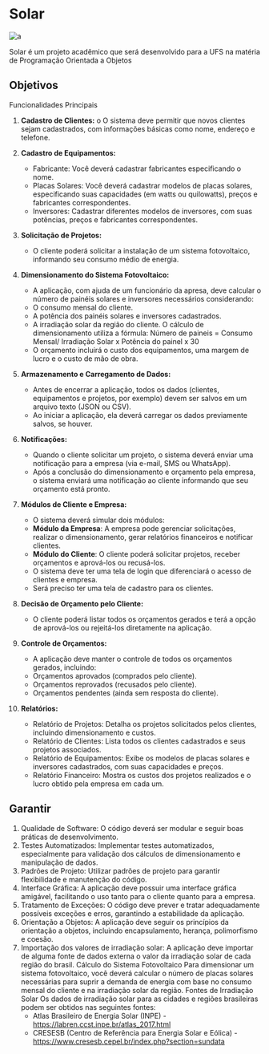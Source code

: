 # Solar

![a](/home/joao.svieira/Documentos/solar/src/assets/solar.jpeg)

Solar é um projeto acadêmico que será desenvolvido para a UFS na matéria de Programação Orientada a Objetos

## Objetivos

Funcionalidades Principais
1. **Cadastro de Clientes:**
   o O sistema deve permitir que novos clientes sejam cadastrados, com informações
   básicas como nome, endereço e telefone.

2. **Cadastro de Equipamentos:**
   - Fabricante: Você deverá cadastrar fabricantes especificando o nome.
   - Placas Solares: Você deverá cadastrar modelos de placas solares, especificando
   suas capacidades (em watts ou quilowatts), preços e fabricantes correspondentes.
   - Inversores: Cadastrar diferentes modelos de inversores, com suas potências, preços
   e fabricantes correspondentes.

3. **Solicitação de Projetos:**
   - O cliente poderá solicitar a instalação de um sistema fotovoltaico, informando seu
   consumo médio de energia.
   
4. **Dimensionamento do Sistema Fotovoltaico:**
   - A aplicação, com ajuda de um funcionário da apresa, deve calcular o número de
   painéis solares e inversores necessários considerando:
   - O consumo mensal do cliente.
   - A potência dos painéis solares e inversores cadastrados.
   - A irradiação solar da região do cliente.
   O cálculo de dimensionamento utiliza a fórmula:
   Número de paineis = Consumo Mensal/ Irradiação Solar x Potência do painel x 30
   - O orçamento incluirá o custo dos equipamentos, uma margem de lucro e o custo de
mão de obra.

5. **Armazenamento e Carregamento de Dados:**
   - Antes de encerrar a aplicação, todos os dados (clientes, equipamentos e projetos, por
   exemplo) devem ser salvos em um arquivo texto (JSON ou CSV).
   - Ao iniciar a aplicação, ela deverá carregar os dados previamente salvos, se houver.

6. **Notificações:**
   - Quando o cliente solicitar um projeto, o sistema deverá enviar uma notificação para a
   empresa (via e-mail, SMS ou WhatsApp).
   - Após a conclusão do dimensionamento e orçamento pela empresa, o sistema enviará
   uma notificação ao cliente informando que seu orçamento está pronto.

7. **Módulos de Cliente e Empresa:**
   - O sistema deverá simular dois módulos:
   * **Módulo da Empresa**: A empresa pode gerenciar solicitações, realizar o
dimensionamento, gerar relatórios financeiros e notificar clientes.
   * **Módulo do Cliente**: O cliente poderá solicitar projetos, receber orçamentos e
aprová-los ou recusá-los.
   -  O sistema deve ter uma tela de login que diferenciará o acesso de clientes e empresa.
   - Será preciso ter uma tela de cadastro para os clientes.

8. **Decisão de Orçamento pelo Cliente:**
   - O cliente poderá listar todos os orçamentos gerados e terá a opção de aprová-los ou
   rejeitá-los diretamente na aplicação.

9. **Controle de Orçamentos:**
   - A aplicação deve manter o controle de todos os orçamentos gerados, incluindo:
   - Orçamentos aprovados (comprados pelo cliente).
   - Orçamentos reprovados (recusados pelo cliente).
   - Orçamentos pendentes (ainda sem resposta do cliente).

10. **Relatórios:**
    - Relatório de Projetos: Detalha os projetos solicitados pelos clientes, incluindo
    dimensionamento e custos.
    - Relatório de Clientes: Lista todos os clientes cadastrados e seus projetos
    associados.
    - Relatório de Equipamentos: Exibe os modelos de placas solares e inversores
    cadastrados, com suas capacidades e preços.
    - Relatório Financeiro: Mostra os custos dos projetos realizados e o lucro obtido pela
    empresa em cada um.

## Garantir
1. Qualidade de Software: O código deverá ser modular e seguir boas práticas de
   desenvolvimento.
2. Testes Automatizados: Implementar testes automatizados, especialmente para validação
   dos cálculos de dimensionamento e manipulação de dados.
3. Padrões de Projeto: Utilizar padrões de projeto para garantir flexibilidade e manutenção do
   código.
4. Interface Gráfica: A aplicação deve possuir uma interface gráfica amigável, facilitando o uso
   tanto para o cliente quanto para a empresa.
5. Tratamento de Exceções: O código deve prever e tratar adequadamente possíveis
   exceções e erros, garantindo a estabilidade da aplicação.
6. Orientação a Objetos: A aplicação deve seguir os princípios da orientação a objetos,
   incluindo encapsulamento, herança, polimorfismo e coesão.
7. Importação dos valores de irradiação solar: A aplicação deve importar de alguma fonte de
   dados externa o valor da irradiação solar de cada região do brasil.
   Cálculo do Sistema Fotovoltaico
   Para dimensionar um sistema fotovoltaico, você deverá calcular o número de placas solares
   necessárias para suprir a demanda de energia com base no consumo mensal do cliente e na
   irradiação solar da região.
   Fontes de Irradiação Solar
   Os dados de irradiação solar para as cidades e regiões brasileiras podem ser obtidos nas
   seguintes fontes:
   - Atlas Brasileiro de Energia Solar (INPE) - https://labren.ccst.inpe.br/atlas_2017.html
   - CRESESB (Centro de Referência para Energia Solar e Eólica) -
   https://www.cresesb.cepel.br/index.php?section=sundata
